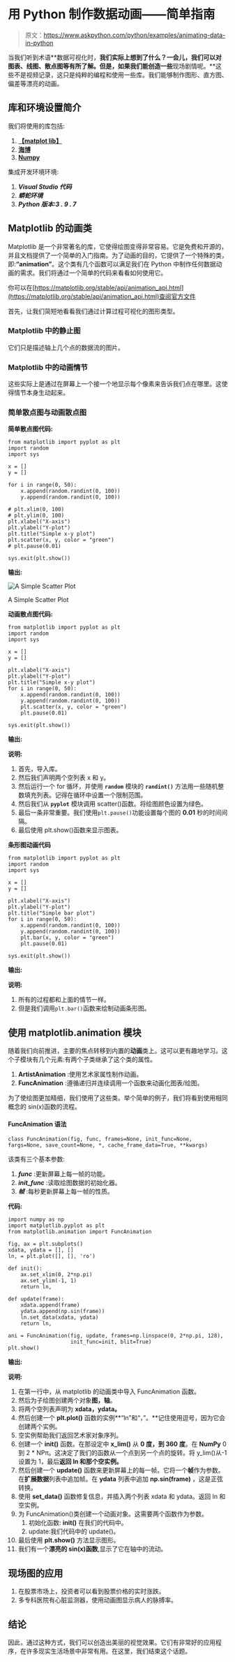 # 用 Python 制作数据动画——简单指南

> 原文：<https://www.askpython.com/python/examples/animating-data-in-python>

当我们听到术语**数据可视化时，**我们实际上想到了什么？一会儿，我们可以对图表、线图、散点图等有所了解。但是，如果我们能创造一些**现场剧情呢。**这些不是视频记录，这只是纯粹的编程和使用一些库。我们能够制作图形、直方图、偏差等漂亮的动画。

## 库和环境设置简介

我们将使用的库包括:

1.  **[【matplot lib】](https://www.askpython.com/python-modules/matplotlib/python-matplotlib)**
2.  **[海博](https://www.askpython.com/python-modules/python-seaborn-tutorial)**
3.  **[Numpy](https://www.askpython.com/python-modules/numpy/mean-of-a-numpy-array)**

集成开发环境环境:

1.  ***Visual Studio 代码***
2.  ***蟒蛇环境***
3.  ***Python 版本:3 . 9 . 7***

## Matplotlib 的动画类

Matplotlib 是一个非常著名的库，它使得绘图变得非常容易。它是免费和开源的，并且文档提供了一个简单的入门指南。为了动画的目的，它提供了一个特殊的类，即:**“animation”**。这个类有几个函数可以满足我们在 Python 中制作任何数据动画的需求。我们将通过一个简单的代码来看看如何使用它。

你可以在[https://matplotlib.org/stable/api/animation_api.html](https://matplotlib.org/stable/api/animation_api.html)查阅官方文件

首先，让我们简短地看看我们通过计算过程可视化的图形类型。

### Matplotlib 中的静止图

它们只是描述轴上几个点的数据流的图片。

### Matplotlib 中的动画情节

这些实际上是通过在屏幕上一个接一个地显示每个像素来告诉我们点在哪里。这使得情节本身生动起来。

### 简单散点图与动画散点图

**简单散点图代码:**

```
from matplotlib import pyplot as plt
import random
import sys

x = []
y = []

for i in range(0, 50):
    x.append(random.randint(0, 100))
    y.append(random.randint(0, 100))

# plt.xlim(0, 100)
# plt.ylim(0, 100)
plt.xlabel("X-axis")
plt.ylabel("Y-plot")
plt.title("Simple x-y plot")
plt.scatter(x, y, color = "green")
# plt.pause(0.01)

sys.exit(plt.show())

```

**输出:**

![A Simple Scatter Plot](img/aea06792af037bb1f6dc620eb9f8b4b6.png)

A Simple Scatter Plot

**动画散点图代码:**

```
from matplotlib import pyplot as plt
import random
import sys

x = []
y = []

plt.xlabel("X-axis")
plt.ylabel("Y-plot")
plt.title("Simple x-y plot")
for i in range(0, 50):
    x.append(random.randint(0, 100))
    y.append(random.randint(0, 100))
    plt.scatter(x, y, color = "green")
    plt.pause(0.01)

sys.exit(plt.show())

```

**输出:**

**说明:**

1.  首先，导入库。
2.  然后我们声明两个空列表 x 和 y。
3.  然后运行一个 for 循环，并使用 **`random`** 模块的 **`randint()`** 方法用一些随机整数填充列表。记得在循环中设置一个限制范围。
4.  然后我们从 **`pyplot`** 模块调用 scatter()函数。将绘图颜色设置为绿色。
5.  最后一条非常重要。我们使用`plt.pause()`功能设置每个图的 **0.01** 秒的时间间隔。
6.  最后使用 plt.show()函数来显示图表。

**条形图动画代码**

```
from matplotlib import pyplot as plt
import random
import sys

x = []
y = []

plt.xlabel("X-axis")
plt.ylabel("Y-plot")
plt.title("Simple bar plot")
for i in range(0, 50):
    x.append(random.randint(0, 100))
    y.append(random.randint(0, 100))
    plt.bar(x, y, color = "green")
    plt.pause(0.01)

sys.exit(plt.show())

```

**输出:**

**说明:**

1.  所有的过程都和上面的情节一样。
2.  但是我们调用`plt.bar()`函数来绘制动画条形图。

## 使用 **matplotlib.animation** 模块

随着我们向前推进，主要的焦点转移到内置的**动画**类上。这可以更有趣地学习。这个子模块有几个元素:有两个子类继承了这个类的属性。

1.  **ArtistAnimation** :使用艺术家属性制作动画。
2.  **FuncAnimation** :遵循递归并连续调用一个函数来动画化图表/绘图。

为了使绘图更加精细，我们使用了这些类。举个简单的例子，我们将看到使用相同概念的 sin(x)函数的流程。

#### FuncAnimation 语法

```
class FuncAnimation(fig, func, frames=None, init_func=None, fargs=None, save_count=None, *, cache_frame_data=True, **kwargs)

```

该类有三个基本参数:

1.  ***func*** :更新屏幕上每一帧的功能。
2.  ***init_func*** :读取绘图数据的初始化器。
3.  ***帧*** :每秒更新屏幕上每一帧的性质。

**代码:**

```
import numpy as np
import matplotlib.pyplot as plt
from matplotlib.animation import FuncAnimation

fig, ax = plt.subplots()
xdata, ydata = [], []
ln, = plt.plot([], [], 'ro')

def init():
    ax.set_xlim(0, 2*np.pi)
    ax.set_ylim(-1, 1)
    return ln,

def update(frame):
    xdata.append(frame)
    ydata.append(np.sin(frame))
    ln.set_data(xdata, ydata)
    return ln,

ani = FuncAnimation(fig, update, frames=np.linspace(0, 2*np.pi, 128),
                    init_func=init, blit=True)
plt.show()

```

**输出:**

**说明:**

1.  在第一行中，从 matplotlib 的动画类中导入 FuncAnimation 函数。
2.  然后为子绘图创建两个对象**图，轴**。
3.  将两个空列表声明为 **xdata，ydata。**
4.  然后创建一个 **plt.plot()** 函数的实例**“ln”和“，”。**记住使用逗号，因为它会创建两个实例。
5.  空实例帮助我们返回艺术家对象序列。
6.  创建一个 **init()** 函数。在那设定中 **x_lim()** 从 **0 度，到 360 度**。在 **NumPy** 0 到 2 * NPπ。这决定了我们的函数从一个点到另一个点的旋转。将 y_lim()从-1 设置为 1，最后**返回 ln 和那个空实例。**
7.  然后创建一个 **update()** 函数来更新屏幕上的每一帧。它将一个**帧**作为参数。在**扩展数据**列表中追加帧。在 **ydata** 列表中追加 **np.sin(frame)** ，这是正弦转换。
8.  使用 **set_data()** 函数修复信息，并插入两个列表 xdata 和 ydata。返回 ln 和空实例。
9.  为 FuncAnimation()类创建一个动画对象。这需要两个函数作为参数。
    1.  初始化函数: **init()** 在我们的代码中。
    2.  update:我们代码中的 update()。
10.  最后使用 **plt.show()** 方法显示图形。
11.  我们有一个**漂亮的 sin(x)函数**,显示了它在轴中的流动。

## 现场图的应用

1.  在股票市场上，投资者可以看到股票价格的实时涨跌。
2.  多专科医院有心脏监测器，使用动画图显示病人的脉搏率。

## 结论

因此，通过这种方式，我们可以创造出美丽的视觉效果。它们有非常好的应用程序，在许多现实生活场景中非常有用。在这里，我们结束这个话题。